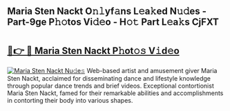 ## Maria Sten Nackt O𝚗𝚕yf𝚊ns L𝚎a𝚔ed N𝚞𝚍es - Part-9ge P𝚑𝚘tos Vi𝚍𝚎o - H𝚘𝚝 Part L𝚎a𝚔s CjFXT

# <h2><a href="http://kfcdekp.oniu.top/?m=Maria+Sten+Nackt">🔗👉 🔴 Maria Sten Nackt P𝚑ot𝚘𝚜 V𝚒d𝚎o</a></h2>

[![Maria Sten Nackt Nu𝚍e𝚜](https://i.imgur.com/0qMVB7G.gif)](http://kfcdekp.oniu.top/?m=Maria+Sten+Nackt)
Web-based artist and amusement giver Maria Sten Nackt, acclaimed for disseminating dance and lifestyle knowledge through popular dance trends and brief videos. Exceptional contortionist Maria Sten Nackt, famed for their remarkable abilities and accomplishments in contorting their body into various shapes.  
